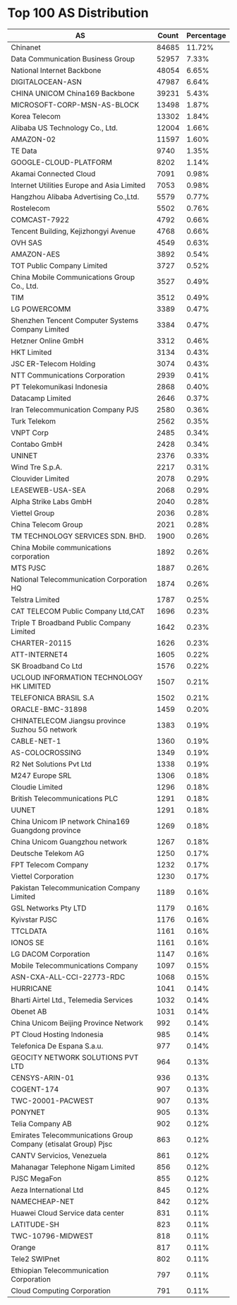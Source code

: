 # Top 100 AS Distribution
| AS | Count | Percentage |
|----|----|----|
| Chinanet | 84685 | 11.72% |
| Data Communication Business Group | 52957 | 7.33% |
| National Internet Backbone | 48054 | 6.65% |
| DIGITALOCEAN-ASN | 47987 | 6.64% |
| CHINA UNICOM China169 Backbone | 39231 | 5.43% |
| MICROSOFT-CORP-MSN-AS-BLOCK | 13498 | 1.87% |
| Korea Telecom | 13302 | 1.84% |
| Alibaba US Technology Co., Ltd. | 12004 | 1.66% |
| AMAZON-02 | 11597 | 1.60% |
| TE Data | 9740 | 1.35% |
| GOOGLE-CLOUD-PLATFORM | 8202 | 1.14% |
| Akamai Connected Cloud | 7091 | 0.98% |
| Internet Utilities Europe and Asia Limited | 7053 | 0.98% |
| Hangzhou Alibaba Advertising Co.,Ltd. | 5579 | 0.77% |
| Rostelecom | 5502 | 0.76% |
| COMCAST-7922 | 4792 | 0.66% |
| Tencent Building, Kejizhongyi Avenue | 4768 | 0.66% |
| OVH SAS | 4549 | 0.63% |
| AMAZON-AES | 3892 | 0.54% |
| TOT Public Company Limited | 3727 | 0.52% |
| China Mobile Communications Group Co., Ltd. | 3527 | 0.49% |
| TIM | 3512 | 0.49% |
| LG POWERCOMM | 3389 | 0.47% |
| Shenzhen Tencent Computer Systems Company Limited | 3384 | 0.47% |
| Hetzner Online GmbH | 3312 | 0.46% |
| HKT Limited | 3134 | 0.43% |
| JSC ER-Telecom Holding | 3074 | 0.43% |
| NTT Communications Corporation | 2939 | 0.41% |
| PT Telekomunikasi Indonesia | 2868 | 0.40% |
| Datacamp Limited | 2646 | 0.37% |
| Iran Telecommunication Company PJS | 2580 | 0.36% |
| Turk Telekom | 2562 | 0.35% |
| VNPT Corp | 2485 | 0.34% |
| Contabo GmbH | 2428 | 0.34% |
| UNINET | 2376 | 0.33% |
| Wind Tre S.p.A. | 2217 | 0.31% |
| Clouvider Limited | 2078 | 0.29% |
| LEASEWEB-USA-SEA | 2068 | 0.29% |
| Alpha Strike Labs GmbH | 2040 | 0.28% |
| Viettel Group | 2036 | 0.28% |
| China Telecom Group | 2021 | 0.28% |
| TM TECHNOLOGY SERVICES SDN. BHD. | 1900 | 0.26% |
| China Mobile communications corporation | 1892 | 0.26% |
| MTS PJSC | 1887 | 0.26% |
| National Telecommunication Corporation HQ | 1874 | 0.26% |
| Telstra Limited | 1787 | 0.25% |
| CAT TELECOM Public Company Ltd,CAT | 1696 | 0.23% |
| Triple T Broadband Public Company Limited | 1642 | 0.23% |
| CHARTER-20115 | 1626 | 0.23% |
| ATT-INTERNET4 | 1605 | 0.22% |
| SK Broadband Co Ltd | 1576 | 0.22% |
| UCLOUD INFORMATION TECHNOLOGY HK LIMITED | 1507 | 0.21% |
| TELEFONICA BRASIL S.A | 1502 | 0.21% |
| ORACLE-BMC-31898 | 1459 | 0.20% |
| CHINATELECOM Jiangsu province Suzhou 5G network | 1383 | 0.19% |
| CABLE-NET-1 | 1360 | 0.19% |
| AS-COLOCROSSING | 1349 | 0.19% |
| R2 Net Solutions Pvt Ltd | 1338 | 0.19% |
| M247 Europe SRL | 1306 | 0.18% |
| Cloudie Limited | 1296 | 0.18% |
| British Telecommunications PLC | 1291 | 0.18% |
| UUNET | 1291 | 0.18% |
| China Unicom IP network China169 Guangdong province | 1269 | 0.18% |
| China Unicom Guangzhou network | 1267 | 0.18% |
| Deutsche Telekom AG | 1250 | 0.17% |
| FPT Telecom Company | 1232 | 0.17% |
| Viettel Corporation | 1230 | 0.17% |
| Pakistan Telecommunication Company Limited | 1189 | 0.16% |
| GSL Networks Pty LTD | 1179 | 0.16% |
| Kyivstar PJSC | 1176 | 0.16% |
| TTCLDATA | 1161 | 0.16% |
| IONOS SE | 1161 | 0.16% |
| LG DACOM Corporation | 1147 | 0.16% |
| Mobile Telecommunications Company | 1097 | 0.15% |
| ASN-CXA-ALL-CCI-22773-RDC | 1068 | 0.15% |
| HURRICANE | 1041 | 0.14% |
| Bharti Airtel Ltd., Telemedia Services | 1032 | 0.14% |
| Obenet AB | 1031 | 0.14% |
| China Unicom Beijing Province Network | 992 | 0.14% |
| PT Cloud Hosting Indonesia | 985 | 0.14% |
| Telefonica De Espana S.a.u. | 977 | 0.14% |
| GEOCITY NETWORK SOLUTIONS PVT LTD | 964 | 0.13% |
| CENSYS-ARIN-01 | 936 | 0.13% |
| COGENT-174 | 907 | 0.13% |
| TWC-20001-PACWEST | 907 | 0.13% |
| PONYNET | 905 | 0.13% |
| Telia Company AB | 902 | 0.12% |
| Emirates Telecommunications Group Company (etisalat Group) Pjsc | 863 | 0.12% |
| CANTV Servicios, Venezuela | 861 | 0.12% |
| Mahanagar Telephone Nigam Limited | 856 | 0.12% |
| PJSC MegaFon | 855 | 0.12% |
| Aeza International Ltd | 845 | 0.12% |
| NAMECHEAP-NET | 842 | 0.12% |
| Huawei Cloud Service data center | 831 | 0.11% |
| LATITUDE-SH | 823 | 0.11% |
| TWC-10796-MIDWEST | 818 | 0.11% |
| Orange | 817 | 0.11% |
| Tele2 SWIPnet | 802 | 0.11% |
| Ethiopian Telecommunication Corporation | 797 | 0.11% |
| Cloud Computing Corporation | 791 | 0.11% |
